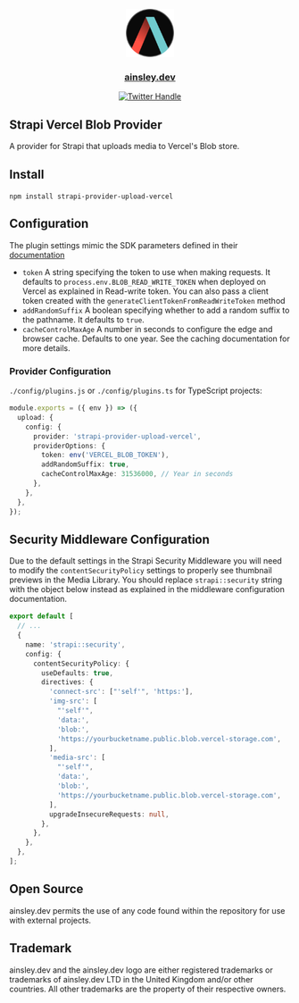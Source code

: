 <p align="center">
  <img src="./res/symbol.png" height="86">
</p>

<p align="center">
    <a href="https://ainsley.dev">
        <h3 align="center">ainsley.dev</h3>
    </a>
</p>

<div align="center">

[![Twitter Handle](https://img.shields.io/twitter/follow/ainsleydev)](https://twitter.com/ainsleydev)

</div>

## Strapi Vercel Blob Provider

A provider for Strapi that uploads media to Vercel's Blob store.

## Install

`npm install strapi-provider-upload-vercel`

## Configuration

The plugin settings mimic the SDK parameters defined in
their [documentation](https://vercel.com/docs/storage/vercel-blob/using-blob-sdk)

-   `token` A string specifying the token to use when making requests. It defaults to `process.env.BLOB_READ_WRITE_TOKEN`
    when deployed on Vercel as explained in Read-write token. You can also pass a client token created with
    the `generateClientTokenFromReadWriteToken` method
-   `addRandomSuffix` A boolean specifying whether to add a random suffix to the pathname. It defaults to `true`.
-   `cacheControlMaxAge` A number in seconds to configure the edge and browser cache. Defaults to one year. See the caching documentation for more details.

### Provider Configuration

`./config/plugins.js` or `./config/plugins.ts` for TypeScript projects:

```typescript
module.exports = ({ env }) => ({
  upload: {
    config: {
      provider: 'strapi-provider-upload-vercel',
      providerOptions: {
        token: env('VERCEL_BLOB_TOKEN'),
        addRandomSuffix: true,
        cacheControlMaxAge: 31536000, // Year in seconds
      },
    },
  },
});
```

## Security Middleware Configuration

Due to the default settings in the Strapi Security Middleware you will need to modify the `contentSecurityPolicy`
settings to properly see thumbnail previews in the Media Library. You should replace `strapi::security` string with the
object below instead as explained in the middleware configuration documentation.

```typescript
export default [
  // ...
  {
    name: 'strapi::security',
    config: {
      contentSecurityPolicy: {
        useDefaults: true,
        directives: {
          'connect-src': ["'self'", 'https:'],
          'img-src': [
            "'self'",
            'data:',
            'blob:',
            'https://yourbucketname.public.blob.vercel-storage.com',
          ],
          'media-src': [
            "'self'",
            'data:',
            'blob:',
            'https://yourbucketname.public.blob.vercel-storage.com',
          ],
          upgradeInsecureRequests: null,
        },
      },
    },
  },
];
```

## Open Source

ainsley.dev permits the use of any code found within the repository for use with external projects.

## Trademark

ainsley.dev and the ainsley.dev logo are either registered trademarks or trademarks of ainsley.dev LTD in the United
Kingdom and/or other countries. All other trademarks are the property of their respective owners.
